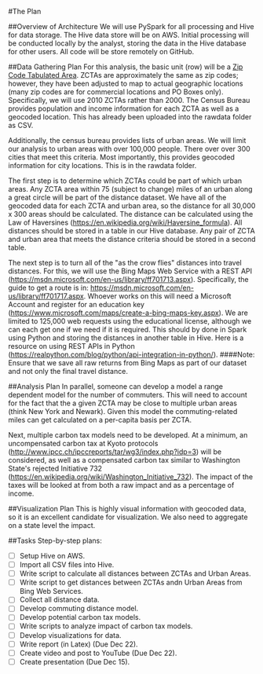 #The Plan

##Overview of Architecture
We will use PySpark for all processing and Hive for data storage.  The Hive data store will be on AWS.  Initial processing will be conducted locally by the analyst, storing the data in the Hive database for other users.  All code will be store remotely on GitHub.

##Data Gathering Plan
For this analysis, the basic unit (row) will be a <a href="https://www.census.gov/geo/reference/zctas.html">Zip Code Tabulated Area</a>.  ZCTAs are approximately the same as zip codes; however, they have been adjusted to map to actual geographic locations (many zip codes are for commercial locations and PO Boxes only).  Specifically, we will use 2010 ZCTAs rather than 2000.  The Census Bureau provides population and income information for each ZCTA as well as a geocoded location.  This has already been uploaded into the rawdata folder as CSV.

Additionally, the census bureau provides lists of urban areas.  We will limit our analysis to urban areas with over 100,000 people.  There over over 300 cities that meet this criteria.  Most importantly, this provides geocoded information for city locations.  This is in the rawdata folder.

The first step is to determine which ZCTAs could be part of which urban areas.  Any ZCTA area within 75 (subject to change) miles of an urban along a great circle will be part of the distance dataset.  We have all of the geocoded data for each ZCTA and urban area, so the distance for all 30,000 x 300 areas should be calculated.  The distance can be calculated using the Law of Haversines (https://en.wikipedia.org/wiki/Haversine_formula).  All distances should be stored in a table in our Hive database.  Any pair of ZCTA and urban area that meets the distance criteria should be stored in a second table.

The next step is to turn all of the "as the crow flies" distances into travel distances.  For this, we will use the Bing Maps Web Service with a REST API (https://msdn.microsoft.com/en-us/library/ff701713.aspx).  Specifically, the guide to get a route is in: https://msdn.microsoft.com/en-us/library/ff701717.aspx.  Whoever works on this will need a Microsoft Account and register for an education key (https://www.microsoft.com/maps/create-a-bing-maps-key.aspx).  We are limited to 125,000 web requests using the educational license, although we can each get one if we need if it is required.  This should by done in Spark using Python and storing the distances in another table in Hive.  Here is a resource on using REST APIs in Python (https://realpython.com/blog/python/api-integration-in-python/).
####Note: Ensure that we save all raw returns from Bing Maps as part of our dataset and not only the final travel distance.

##Analysis Plan
In parallel, someone can develop a model a range dependent model for the number of commuters.  This will need to account for the fact that the a given ZCTA may be close to multiple urban areas (think New York and Newark).  Given this model the commuting-related miles can get calculated on a per-capita basis per ZCTA.

Next, multiple carbon tax models need to be developed.  At a minimum, an uncompensated carbon tax at Kyoto protocols (http://www.ipcc.ch/ipccreports/tar/wg3/index.php?idp=3) will be considered, as well as a compensated carbon tax similar to Washington State's rejected Initiative 732 (https://en.wikipedia.org/wiki/Washington_Initiative_732).  The impact of the taxes will be looked at from both a raw impact and as a percentage of income.

##Visualization Plan
This is highly visual information with geocoded data, so it is an excellent candidate for visualization.  We also need to aggregate on a state level the impact.

##Tasks
Step-by-step plans:
- [ ] Setup Hive on AWS.
- [ ] Import all CSV files into Hive.
- [ ] Write script to calculate all distances between ZCTAs and Urban Areas.
- [ ] Write script to get distances between ZCTAs andn Urban Areas from Bing Web Services.
- [ ] Collect all distance data.
- [ ] Develop commuting distance model.
- [ ] Develop potential carbon tax models.
- [ ] Write scripts to analyze impact of carbon tax models.
- [ ] Develop visualizations for data.
- [ ] Write report (in Latex) (Due Dec 22).
- [ ] Create video and post to YouTube (Due Dec 22).
- [ ] Create presentation (Due Dec 15).
